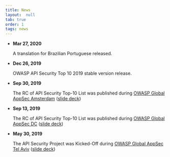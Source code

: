 ```yaml
---
title: News
layout:  null
tab: true
order: 1
tags: news
---
```


* **Mar 27, 2020**

  A translation for Brazilian Portuguese released.
* **Dec 26, 2019**

  OWASP API Security Top 10 2019 stable version release.
* **Sep 30, 2019**

  The RC of API Security Top-10 List was published during [OWASP Global AppSec
  Amsterdam][ams] ([slide deck][ams-slides])
* **Sep 13, 2019**

  The RC of API Security Top-10 List was published during [OWASP Global AppSec
  DC][dc] ([slide deck][dc-slides])
* **May 30, 2019**

  The API Security Project was Kicked-Off during [OWASP Global AppSec Tel
  Aviv][telaviv] ([slide deck][telaviv-slides])

[ams]: https://ams.globalappsec.org/
[ams-slides]: /assets/presentations/api-security-top10-rc-global-appsec-ams.pdf
[dc]: https://dc.globalappsec.org/
[dc-slides]: /assets/presentations/api-security-top10.pdf
[telaviv]: https://telaviv.appsecglobal.org/
[telaviv-slides]: /assets/presentation/owasp-api-security-project-kick-off.pdf
